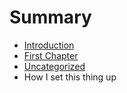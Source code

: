 # Summary

* [Introduction](README.md)
* [First Chapter](chapter1.md)
* [Uncategorized](uncategorized/index.md)
* How I set this thing up

